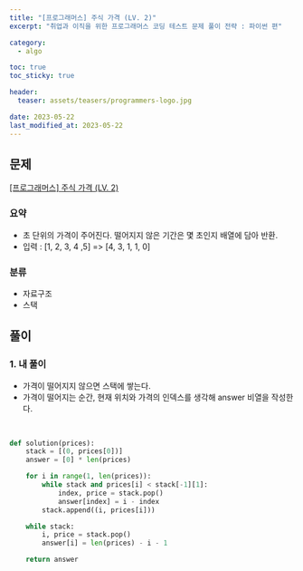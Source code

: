 ```yaml
---
title: "[프로그래머스] 주식 가격 (LV. 2)"
excerpt: "취업과 이직을 위한 프로그래머스 코딩 테스트 문제 풀이 전략 : 파이썬 편"

category:
  - algo

toc: true
toc_sticky: true

header:
  teaser: assets/teasers/programmers-logo.jpg

date: 2023-05-22
last_modified_at: 2023-05-22
---
```


## 문제

[[프로그래머스] 주식 가격 (LV. 2)](https://school.programmers.co.kr/learn/courses/30/lessons/42584)

### 요약

- 초 단위의 가격이 주어진다. 떨어지지 않은 기간은 몇 초인지 배열에 담아 반환.
- 입력 : [1, 2, 3, 4 ,5] => [4, 3, 1, 1, 0]

### 분류

- 자료구조
- 스택

## 풀이

### 1. 내 풀이

- 가격이 떨어지지 않으면 스택에 쌓는다.
- 가격이 떨어지는 순간, 현재 위치와 가격의 인덱스를 생각해 answer 비열을 작성한다.

<br>

```python
def solution(prices):
    stack = [(0, prices[0])]
    answer = [0] * len(prices)

    for i in range(1, len(prices)):
        while stack and prices[i] < stack[-1][1]:
            index, price = stack.pop()
            answer[index] = i - index
        stack.append((i, prices[i]))

    while stack:
        i, price = stack.pop()
        answer[i] = len(prices) - i - 1

    return answer
```
